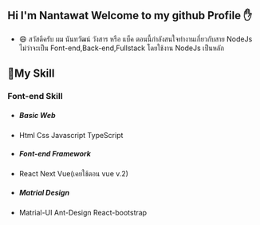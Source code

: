 ## Hi I'm Nantawat Welcome to my github Profile :hand:
- 😄 สวัสดีครับ ผม นันทวัฒน์ วังสาร หรือ แบ็ค ตอนนี้กำลังสนใจทำงานเกี่ยวกับสาย NodeJs ไม่ว่าจะเป็น Font-end,Back-end,Fullstack โดยใช้งาน NodeJs เป็นหลัก

## :raising_hand:My Skill
### Font-end Skill
- ##### Basic Web
- Html Css Javascript TypeScript
- ##### Font-end Framework
- React Next Vue(เคยใช้ตอน vue v.2)
- ##### Matrial Design
- Matrial-UI Ant-Design React-bootstrap 

<!--
**backza20za/backza20za** is a ✨ _special_ ✨ repository because its `README.md` (this file) appears on your GitHub profile.

Here are some ideas to get you started:

- 🔭 I’m currently working on ...
- 🌱 I’m currently learning ...
- 👯 I’m looking to collaborate on ...
- 🤔 I’m looking for help with ...
- 💬 Ask me about ...
- 📫 How to reach me: ...
- 😄 Pronouns: ...
- ⚡ Fun fact: ...
-->

